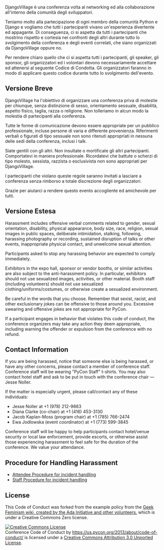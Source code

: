 DjangoVillage è una conferenza volta al networking ed alla collaborazione all'interno della comunità degli sviluppatori.

Teniamo molto alla partecipazione di ogni membro della comunità Python e Django e vogliamo che tutti i partecipanti vivano un'esperienza divertente ed appagante. Di conseguenza, ci si aspetta da tutti i partecipanti che mostrino rispetto e cortesia nei confronti degli altri durante tutto lo svolgimento della conferenza e degli eventi correlati, che siano organizzati da DjangoVillage oppure no.

Per rendere chiaro quello che ci si aspetta tutti i partecipanti, gli speaker, gli sponsor, gli organizzatori ed i volontari devono necessariamente accettare ed attenersi al seguente Codice di Condotta. Gli organizzatori faranno in modo di applicare questo codice durante tutto lo svolgimento dell'evento.

Versione Breve
--------------

DjangoVillage ha l'obiettivo di organizzare una conferenza priva di molestie per chiunque, senza distinzione di sesso, orientamento sessuale, disabilità, aspetto fisico, taglia, razza o religione. Non tolleriamo in alcun modo la molestia di partecipanti alla conferenza.

Tutte le forme di comunicazione devono essere appropriate per un pubblico professionale, incluse persone di varia e differente provenienza. Riferimenti verbali o figurati di tipo sessuale non sono ritenuti appropriati in nessuna delle sedi della conferenza, inclusi i talk. 

Siate gentili con gli altri. Non insultate o mortificate gli altri partecipanti. Comportatevi in maniera professionale. Ricordatevi che battute o scherzi di tipo molesto, sessista, razzista o esclusivista non sono appropriati per DjangoVillage.

I partecipanti che violano queste regole saranno invitati a lasciare a conferenza senza rimborso a totale discrezione degli organizzatori.

Grazie per aiutarci a rendere questo evento accogliente ed amichevole per tutti.

Versione Estesa
---------------

Harassment includes offensive verbal comments related to gender, sexual orientation, disability, physical appearance, body size, race, religion, sexual images in public spaces, deliberate intimidation, stalking, following, harassing photography or recording, sustained disruption of talks or other events, inappropriate physical contact, and unwelcome sexual attention.

Participants asked to stop any harassing behavior are expected to comply immediately.

Exhibitors in the expo hall, sponsor or vendor booths, or similar activities are also subject to the anti-harassment policy. In particular, exhibitors should not use sexualized images, activities, or other material. Booth staff (including volunteers) should not use sexualized clothing/uniforms/costumes, or otherwise create a sexualized environment.

Be careful in the words that you choose. Remember that sexist, racist, and other exclusionary jokes can be offensive to those around you. Excessive swearing and offensive jokes are not appropriate for PyCon.

If a participant engages in behavior that violates this code of conduct, the conference organizers may take any action they deem appropriate, including warning the offender or expulsion from the conference with no refund.

Contact Information
-------------------

If you are being harassed, notice that someone else is being harassed, or have any other concerns, please contact a member of conference staff. Conference staff will be wearing "PyCon Staff" t-shirts. You may also contact hotel staff and ask to be put in touch with the conference chair &mdash; Jesse Noller.

If the matter is especially urgent, please call/contact any of these individuals:

- Jesse Noller at +1 (978) 212-9863
- Diana Clarke (co-chair) at +1 (416) 453-3130
- Jacob Kaplan-Moss (program chair) at +1 (785) 766-2474
- Ewa Jodlowska (event coordinator) at +1 (773) 599-3845

Conference staff will be happy to help participants contact hotel/venue security or local law enforcement, provide escorts, or otherwise assist those experiencing harassment to feel safe for the duration of the conference. We value your attendance.

Procedure for Handling Harassment
------------------------------------------
- [Attendee Procedure for incident handling](/2013/about/code-of-conduct/harassment-incidents/)
- [Staff Procedure for incident handling](https://us.pycon.org/2013/about/code-of-conduct/harassment-incidents-staff/)

License
-------

This Code of Conduct was forked from the example policy from the [Geek Feminism wiki, created by the Ada Initiative and other volunteers.](http://geekfeminism.wikia.com/wiki/Conference_anti-harassment/Policy) which is under a Creative Commons Zero license.

<a rel="license" href="http://creativecommons.org/licenses/by/3.0/"><img alt="Creative Commons License" style="border-width:0" src="http://i.creativecommons.org/l/by/3.0/88x31.png" /></a><br /><span xmlns:dct="http://purl.org/dc/terms/" href="http://purl.org/dc/dcmitype/Text" property="dct:title" rel="dct:type">Conference Code of Conduct</span> by <a xmlns:cc="http://creativecommons.org/ns#" href="https://us.pycon.org/2013/about/code-of-conduct/" property="cc:attributionName" rel="cc:attributionURL">https://us.pycon.org/2013/about/code-of-conduct/</a> is licensed under a <a rel="license" href="http://creativecommons.org/licenses/by/3.0/">Creative Commons Attribution 3.0 Unported License</a>.